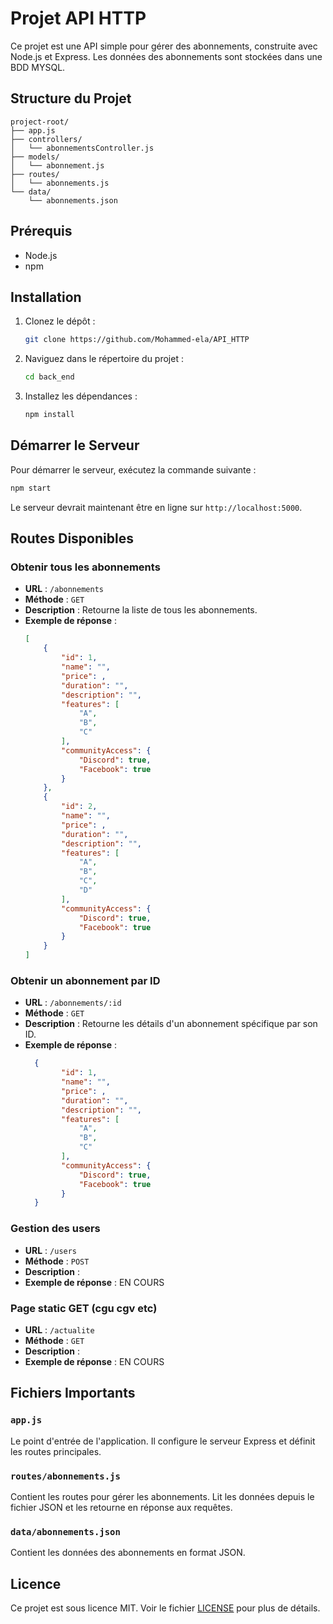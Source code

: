 
# Projet API HTTP

Ce projet est une API simple pour gérer des abonnements, construite avec Node.js et Express. Les données des abonnements sont stockées dans une BDD MYSQL.

## Structure du Projet

```
project-root/
├── app.js
├── controllers/
│   └── abonnementsController.js
├── models/
│   └── abonnement.js
├── routes/
│   └── abonnements.js
└── data/
    └── abonnements.json

```

## Prérequis

- Node.js 
- npm 

## Installation

1. Clonez le dépôt :
   ```bash
   git clone https://github.com/Mohammed-ela/API_HTTP
   ```

2. Naviguez dans le répertoire du projet :
   ```bash
   cd back_end
   ```

3. Installez les dépendances :
   ```bash
   npm install
   ```

## Démarrer le Serveur

Pour démarrer le serveur, exécutez la commande suivante :
```bash
npm start
```

Le serveur devrait maintenant être en ligne sur `http://localhost:5000`.

## Routes Disponibles

### Obtenir tous les abonnements

- **URL** : `/abonnements`
- **Méthode** : `GET`
- **Description** : Retourne la liste de tous les abonnements.
- **Exemple de réponse** :
  ```json
  [
      {
          "id": 1,
          "name": "",
          "price": ,
          "duration": "",
          "description": "",
          "features": [
              "A",
              "B",
              "C"
          ],
          "communityAccess": {
              "Discord": true,
              "Facebook": true
          }
      },
      {
          "id": 2,
          "name": "",
          "price": ,
          "duration": "",
          "description": "",
          "features": [
              "A",
              "B",
              "C",
              "D"
          ],
          "communityAccess": {
              "Discord": true,
              "Facebook": true
          }
      }
  ]
  ```

### Obtenir un abonnement par ID

- **URL** : `/abonnements/:id`
- **Méthode** : `GET`
- **Description** : Retourne les détails d'un abonnement spécifique par son ID.
- **Exemple de réponse** :
  ```json
    {
          "id": 1,
          "name": "",
          "price": ,
          "duration": "",
          "description": "",
          "features": [
              "A",
              "B",
              "C"
          ],
          "communityAccess": {
              "Discord": true,
              "Facebook": true
          }
    }
  ```

### Gestion des users

- **URL** : `/users`
- **Méthode** : `POST`
- **Description** :
- **Exemple de réponse** :
  EN COURS


### Page static GET (cgu cgv etc)

- **URL** : `/actualite`
- **Méthode** : `GET`
- **Description** :
- **Exemple de réponse** :
  EN COURS

## Fichiers Importants

### `app.js`

Le point d'entrée de l'application. Il configure le serveur Express et définit les routes principales.

### `routes/abonnements.js`

Contient les routes pour gérer les abonnements. Lit les données depuis le fichier JSON et les retourne en réponse aux requêtes.

### `data/abonnements.json`

Contient les données des abonnements en format JSON.

## Licence

Ce projet est sous licence MIT. Voir le fichier [LICENSE](LICENSE) pour plus de détails.
